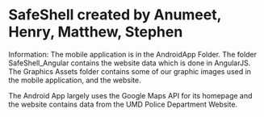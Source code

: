 # SafeShell created by Anumeet, Henry, Matthew, Stephen

Information: 
The mobile application is in the AndroidApp Folder. The folder SafeShell_Angular contains the website data which is done in AngularJS. The Graphics Assets folder contains some of our graphic images used in the mobile application, and the website. 

The Android App largely uses the Google Maps API for its homepage and the website contains data from the UMD Police Department Website.



